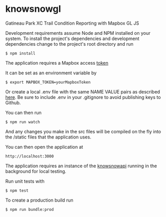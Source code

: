 # knowsnowgl
Gatineau Park XC Trail Condition Reporting with Mapbox GL JS

Development requirements assume Node and NPM installed on your system.
To install the project's dependencies and development dependencies change to the project's root directory and run

````shell
$ npm install
````
The application requires a Mapbox access [token](https://www.mapbox.com/help/define-access-token/)

It can be set as an environment variable by 
````shell
$ export MAPBOX_TOKEN=yourMapboxToken
````
Or create a local .env file with the same NAME VALUE pairs as described [here](https://github.com/motdotla/dotenv). Be sure to include .env in your .gitignore to avoid publishing keys to Github.

You can then run
````shell
$ npm run watch
````
And any changes you make in the src files will be compiled on the fly into the /static files that the application uses.

You can then open the application at 

````shell
http://localhost:3000
````
The application requires an instance of the [knowsnowapi](https://github.com/sharkinsspatial/knowsnowapi) running in the background for local testing.

Run unit tests with
````shell
$ npm test
````

To create a production build run
````shell
$ npm run bundle:prod
````

